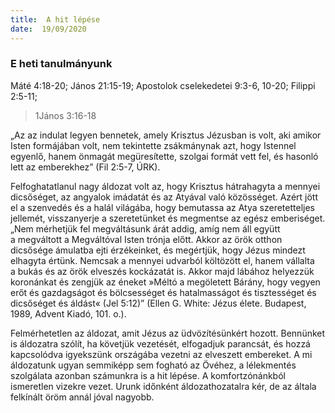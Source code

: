 ```yaml
---
title:  A hit lépése
date:  19/09/2020
---
```


### E heti tanulmányunk
Máté 4:18-20; János 21:15-19; Apostolok cselekedetei 9:3-6, 10-20; Filippi 2:5-11;

> <p></p>
> 1János 3:16-18

„Az az indulat legyen bennetek, amely Krisztus Jézusban is volt, aki amikor Isten formájában volt, nem tekintette zsákmánynak azt, hogy Istennel egyenlő, hanem önmagát megüresítette, szolgai formát vett fel, és hasonló lett az emberekhez” (Fil 2:5-7, ÚRK).

Felfoghatatlanul nagy áldozat volt az, hogy Krisztus hátrahagyta a mennyei dicsőséget, az angyalok imádatát és az Atyával való közösséget. Azért jött el a szenvedés és a halál világába, hogy bemutassa az Atya szeretetteljes jellemét, visszanyerje a szeretetünket és megmentse az egész emberiséget. „Nem mérhetjük fel megváltásunk árát addig, amíg nem áll együtt a megváltott a Megváltóval Isten trónja előtt. Akkor az örök otthon dicsősége ámulatba ejti érzékeinket, és megértjük, hogy Jézus mindezt elhagyta értünk. Nemcsak a mennyei udvarból költözött el, hanem vállalta a bukás és az örök elveszés kockázatát is. Akkor majd lábához helyezzük koronánkat és zengjük az éneket »Méltó a megöletett Bárány, hogy vegyen erőt és gazdagságot és bölcsességet és hatalmasságot és tisztességet és dicsőséget és áldást« (Jel 5:12)” (Ellen G. White: Jézus élete. Budapest, 1989, Advent Kiadó, 101. o.).

Felmérhetetlen az áldozat, amit Jézus az üdvözítésünkért hozott. Bennünket is áldozatra szólít, ha követjük vezetését, elfogadjuk parancsát, és hozzá kapcsolódva igyekszünk országába vezetni az elveszett embereket. A mi áldozatunk ugyan semmiképp sem fogható az Övéhez, a lélekmentés szolgálata azonban számunkra is a hit lépése. A komfortzónánkból ismeretlen vizekre vezet. Urunk időnként áldozathozatalra kér, de az általa felkínált öröm annál jóval nagyobb.